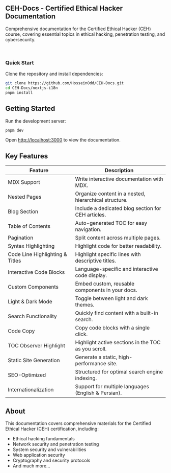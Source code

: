 ## CEH-Docs - Certified Ethical Hacker Documentation

Comprehensive documentation for the Certified Ethical Hacker (CEH) course, covering essential topics in ethical hacking, penetration testing, and cybersecurity.

<br/>

### Quick Start

Clone the repository and install dependencies:

```bash
git clone https://github.com/HosseinOdd/CEH-Docs.git
cd CEH-Docs/nextjs-i18n
pnpm install
```

## Getting Started

Run the development server:

```bash
pnpm dev
```

Open [http://localhost:3000](http://localhost:3000) to view the documentation.

## Key Features

| **Feature**                   | **Description**                                          |
|-------------------------------|----------------------------------------------------------|
| MDX Support                   | Write interactive documentation with MDX.                |
| Nested Pages                  | Organize content in a nested, hierarchical structure.    |
| Blog Section                  | Include a dedicated blog section for CEH articles.       |
| Table of Contents             | Auto-generated TOC for easy navigation.                  |
| Pagination                    | Split content across multiple pages.                     |
| Syntax Highlighting           | Highlight code for better readability.                   |
| Code Line Highlighting & Titles | Highlight specific lines with descriptive titles.      |
| Interactive Code Blocks       | Language-specific and interactive code display.          |
| Custom Components             | Embed custom, reusable components in your docs.          |
| Light & Dark Mode             | Toggle between light and dark themes.                    |
| Search Functionality          | Quickly find content with a built-in search.             |
| Code Copy                     | Copy code blocks with a single click.                    |
| TOC Observer Highlight        | Highlight active sections in the TOC as you scroll.      |
| Static Site Generation        | Generate a static, high-performance site.                |
| SEO-Optimized                 | Structured for optimal search engine indexing.           |
| Internationalization          | Support for multiple languages (English & Persian).      |

## About

This documentation covers comprehensive materials for the Certified Ethical Hacker (CEH) certification, including:

- Ethical hacking fundamentals
- Network security and penetration testing
- System security and vulnerabilities
- Web application security
- Cryptography and security protocols
- And much more...
